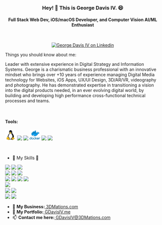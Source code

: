 
<h3 align="center">Hey! 👋 This is George Davis IV. 😄 </h3>

<h4 align="center">Full Stack Web Dev, iOS/macOS Developer, and Computer Vision AI/ML Enthusiast</h4>

</br>
<p align="center">
<a href="https://www.linkedin.com/in/gdavisiv/" target="_blank">
<img alt="George Davis IV on Linkedin" src="https://avatars3.githubusercontent.com/u/357098?s=200&v=4" width="40" height="40" >
</a>
</p>

Things you should know about me:

Leader with extensive experience in Digital Strategy and Information Systems. George is a charismatic business professional with an innovative mindset who brings over +10 years of experience managing Digital Media technology for Websites, iOS Apps, UX/UI Design, 3D/AR/VR, videography and photography. He has demonstrated expertise in transitioning a vision into the digital products needed, in an ever evolving digital world, by building and developing high performance cross-functional technical processes and teams. 

</br>

#### Tools:
<code><img height="35" src="https://raw.githubusercontent.com/github/explore/80688e429a7d4ef2fca1e82350fe8e3517d3494d/topics/linux/linux.png"></code>
<code><img height="35" src="https://forums.kali.org/images/misc/kali-2.0-logo-TM.png"></code>
<code><img height="35" src="https://git-scm.com/images/logos/logomark-white@2x.png"></code>
<code><img height="35" src="https://raw.githubusercontent.com/github/explore/80688e429a7d4ef2fca1e82350fe8e3517d3494d/topics/docker/docker.png"></code>
<code><img height="35" src="https://resources.jetbrains.com/storage/products/pycharm/img/meta/pycharm_logo_300x300.png"></code>
<code><img height="35" src="https://developer.apple.com/design/human-interface-guidelines/macos/images/app-icon-realistic-materials.png"></code>

</br>

- 🌱 My Skills 🌱

![](https://img.shields.io/badge/Framework-React.js-informational?style=flat&logo=reactjs&logoColor=white&color=3bac3a)
![](https://img.shields.io/badge/Framework-Three.js-informational?style=flat&logo=threejs&logoColor=white&color=3bac3a)
![](https://img.shields.io/badge/Framework-Next.js-informational?style=flat&logo=nextjs&logoColor=white&color=3bac3a)
<br>
![](https://img.shields.io/badge/Framework-WebGL-informational?style=flat&logo=webgl&logoColor=white&color=3bac3a)
![](https://img.shields.io/badge/Framework-Babylon.js-informational?style=flat&logo=babylon&logoColor=white&color=3bac3a)
![](https://img.shields.io/badge/Framework-Angular-informational?style=flat&logo=angular&logoColor=white&color=3bac3a)
<br>
![](https://img.shields.io/badge/Language-JavaScript-informational?style=flat&logo=javascript&logoColor=white&color=3bac3a)
![](https://img.shields.io/badge/Language-PHP-informational?style=flat&logo=php&logoColor=white&color=3bac3a)
![](https://img.shields.io/badge/Language-Python-informational?style=flat&logo=python&logoColor=white&color=3bac3a)
![](https://img.shields.io/badge/Language-Swift-informational?style=flat&logo=swift&logoColor=white&color=3bac3a)
<br>
![](https://img.shields.io/badge/CI/CD-Github_Action-informational?style=flat&logo=github&logoColor=white&color=3bac3a)
<br>
![](https://img.shields.io/badge/Database-MySQL-informational?style=flat&logo=mysql&logoColor=white&color=3bac3a)
![](https://img.shields.io/badge/Database-MongoDB-informational?style=flat&logo=mongodb&logoColor=white&color=3bac3a)
<br>
![](https://img.shields.io/badge/Shell-Bash-informational?style=flat&logo=gnu-bash&logoColor=white&color=3bac3a)
![](https://img.shields.io/badge/Tools-Docker-informational?style=flat&logo=docker&logoColor=white&color=3bac3a)

- 🤖 <b>My Business:</b><a href="https://www.3DMations.com"> 3DMations.com</a>
- 🤖 <b>My Portfolio:</b><a href="https://www.gdavisiv.me"> GDavisIV.me</a>
- 📫 <b>Contact me here:</b><a href="mailto:gdavisiv@3dmations.com" target="_blank"> GDavisIV@3DMations.com</a>


<code><script type='text/javascript' src='https://www.freevisitorcounters.com/auth.php?id=93c7b5c0f8148f95d1f3fd753c3b40676f4788d6'></script>
<script type="text/javascript" src="https://freevisitorcounters.com/en/home/counter/1027944/t/5"></script></code>
